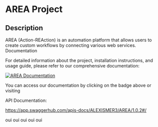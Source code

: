 # AREA Project

## Description

AREA (Action-REAction) is an automation platform that allows users to create custom workflows by connecting various web services.
Documentation

For detailed information about the project, installation instructions, and usage guide, please refer to our comprehensive documentation:


[![AREA Documentation](https://img.shields.io/badge/AREA-Documentation-blue)](https://madsdocs.gitbook.io/area)

You can access our documentation by clicking on the badge above or visiting

API Documentation:

https://app.swaggerhub.com/apis-docs/ALEXISMER3/AREA/1.0.2#/

oui
oui
oui
oui
oui
